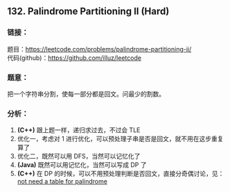 ## 132. Palindrome Partitioning II (Hard)

### **链接**：
题目：https://leetcode.com/problems/palindrome-partitioning-ii/  
代码(github)：https://github.com/illuz/leetcode

### **题意**：
把一个字符串分割，使每一部分都是回文。问最少的割数。

### **分析**：

1. **(C++)** 跟上题一样，递归求过去，不过会 TLE
2. 优化一，考虑对 1 进行优化，可以预处理子串是否是回文，就不用在这步重复算了
3. 优化二，既然可以用 DFS，当然可以记忆化了
4. **(Java)** 既然可以用记忆化，当然可以写成 DP 了
5. **(C++)** 在 DP 的时候，可以不用预处理判断是否回文，直接分奇偶讨论，见：[not need a table for palindrome](https://leetcode.com/discuss/9476/solution-does-not-need-table-palindrome-right-uses-only-space)
